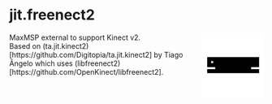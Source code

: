 # jit.freenect2
<img align="right" width="25%" src="https://github.com/aidanbyrnes/jit.freenect2/blob/master/icon.png?raw=true">
MaxMSP external to support Kinect v2.
<br>
Based on (ta.jit.kinect2)[https://github.com/Digitopia/ta.jit.kinect2] by Tiago Ângelo which uses (libfreenect2)[https://github.com/OpenKinect/libfreenect2].
